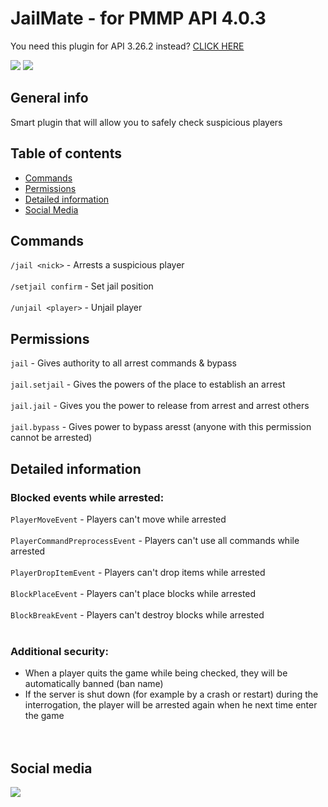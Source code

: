 # JailMate - for PMMP API 4.0.3

You need this plugin for API 3.26.2 instead? [CLICK HERE](https://github.com/J0k3rrWild/JailMate/tree/api4)

[![](https://poggit.pmmp.io/shield.state/JailMate)](https://poggit.pmmp.io/p/JailMate)
[![](https://poggit.pmmp.io/shield.dl.total/JailMate)](https://poggit.pmmp.io/p/JailMate)

## General info

Smart plugin that will allow you to safely check suspicious players

## Table of contents
* [Commands](#Commands)
* [Permissions](#Permissions)
* [Detailed information](#Detailed-information)
* [Social Media](##Social-media)


## Commands

```/jail <nick>``` - Arrests a suspicious player <br><br>
```/setjail confirm``` - Set jail position <br><br>
```/unjail <player>``` - Unjail player

## Permissions

```jail``` - Gives authority to all arrest commands & bypass<br><br>
```jail.setjail``` - Gives the powers of the place to establish an arrest<br><br>
```jail.jail``` - Gives you the power to release from arrest and arrest others<br><br>
```jail.bypass``` - Gives power to bypass aresst (anyone with this permission cannot be arrested)

## Detailed information

### Blocked events while arrested:

```PlayerMoveEvent``` - Players can't move while arrested<br><br>
```PlayerCommandPreprocessEvent``` - Players can't use all commands while arrested<br><br>
```PlayerDropItemEvent``` - Players can't drop items while arrested<br><br>
```BlockPlaceEvent``` - Players can't place blocks while arrested<br><br>
```BlockBreakEvent``` - Players can't destroy blocks while arrested<br><br>

### Additional security:

* When a player quits the game while being checked, they will be automatically banned (ban name)<br>
* If the server is shut down (for example by a crash or restart) during the interrogation, the player will be arrested again when he next time enter the game<br><br><br>




## Social media

[![](https://img.shields.io/badge/Discord-7289DA?style=for-the-badge&logo=discord&logoColor=white)](https://discord.gg/8b3rKZPYM8)

